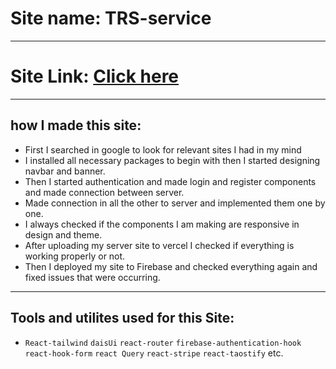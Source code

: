 # Site name: TRS-service

---

# Site Link: <a href="https://assignment-12-4ff33.web.app/">Click here</a>

---

## how I made this site:

- First I searched in google to look for relevant sites I had in my mind
- I installed all necessary packages to begin with then I started designing navbar and banner.
- Then I started authentication and made login and register components and made connection between server.
- Made connection in all the other to server and implemented them one by one.
- I always checked if the components I am making are responsive in design and theme.
- After uploading my server site to vercel I checked if everything is working properly or not.
- Then I deployed my site to Firebase and checked everything again and fixed issues that were occurring.

---

## Tools and utilites used for this Site:

- `React-tailwind` `daisUi` `react-router` `firebase-authentication-hook` `react-hook-form` `react Query` `react-stripe` `react-taostify` etc.